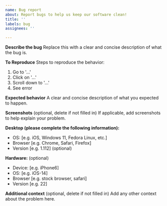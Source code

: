```yaml
---
name: Bug report
about: Report bugs to help us keep our software clean!
title: ''
labels: bug
assignees: ''

---
```


**Describe the bug**
Replace this with a clear and concise description of what the bug is.

**To Reproduce**
Steps to reproduce the behavior:
1. Go to '...'
2. Click on '...'
3. Scroll down to '...'
4. See error

**Expected behavior** 
A clear and concise description of what you expected to happen. 

**Screenshots** (optional, delete if not filled in)
If applicable, add screenshots to help explain your problem.

**Desktop (please complete the following information):**
 - OS: [e.g. iOS, Windows 11, Fedora Linux, etc.]
 - Browser [e.g. Chrome, Safari, Firefox]
 - Version [e.g. 1.112] (optional)

**Hardware:** (optional)
 - Device: [e.g. iPhone6]
 - OS: [e.g. iOS-14]
 - Browser [e.g. stock browser, safari]
 - Version [e.g. 22]

**Additional context** (optional, delete if not filled in)
Add any other context about the problem here.

